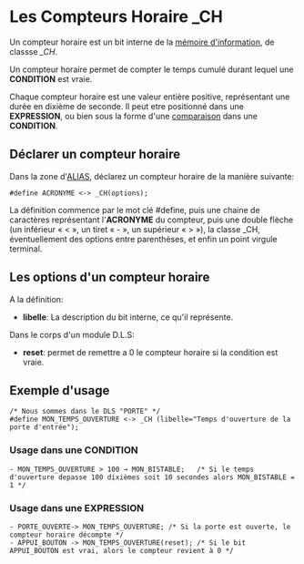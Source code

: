 # Les Compteurs Horaire _CH

Un compteur horaire est un bit interne de la [mémoire d'information](dls.md#memoire-d'informations), de classse *_CH*.

Un compteur horaire permet de compter le temps cumulé durant lequel une **CONDITION** est vraie.

Chaque compteur horaire est une valeur entière positive, représentant une durée en dixième de seconde.
Il peut etre positionné dans une **EXPRESSION**, ou bien sous la forme d'une [comparaison](dls_logique.md#les-comparaisons) dans une **CONDITION**.

## Déclarer un compteur horaire

Dans la zone d'[ALIAS](dls_alias.md), déclarez un compteur horaire de la manière suivante:

    #define ACRONYME <-> _CH(options);

La définition commence par le mot clé #define, puis une chaine de caractères représentant l'**ACRONYME** du compteur,
puis une double flèche (un inférieur « < », un tiret « - », un supérieur « > »),
la classe _CH, éventuellement des options entre parenthèses, et enfin un point virgule terminal.

## Les options d'un compteur horaire

A la définition:

* **libelle**: La description du bit interne, ce qu'il représente.

Dans le corps d'un module D.L.S:

* **reset**: permet de remettre a 0 le compteur horaire si la condition est vraie.

## Exemple d'usage

    /* Nous sommes dans le DLS "PORTE" */
    #define MON_TEMPS_OUVERTURE <-> _CH (libelle="Temps d'ouverture de la porte d'entrée");

### Usage dans une CONDITION

    - MON_TEMPS_OUVERTURE > 100 → MON_BISTABLE;   /* Si le temps d'ouverture depasse 100 dixièmes soit 10 secondes alors MON_BISTABLE = 1 */

### Usage dans une EXPRESSION

    - PORTE_OUVERTE-> MON_TEMPS_OUVERTURE; /* Si la porte est ouverte, le compteur horaire décompte */
    - APPUI_BOUTON -> MON_TEMPS_OUVERTURE(reset); /* Si le bit APPUI_BOUTON est vrai, alors le compteur revient à 0 */
